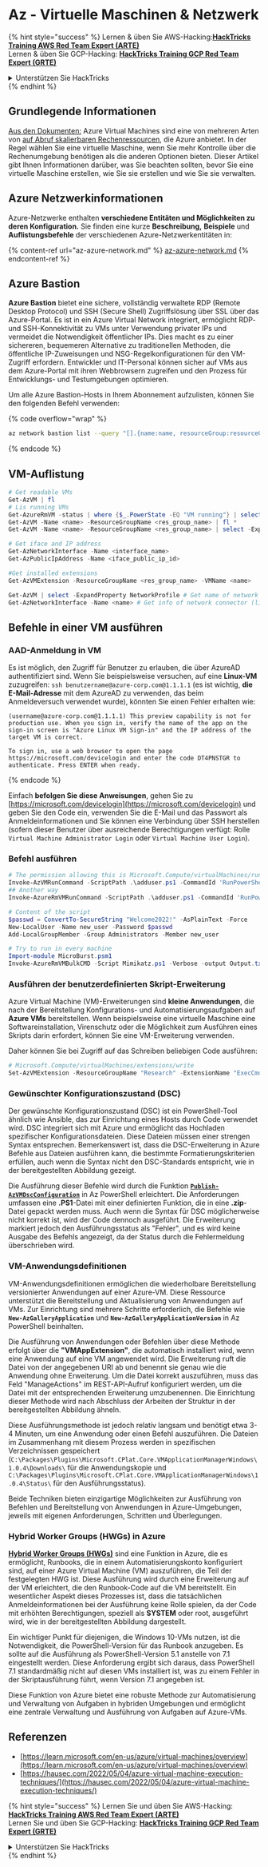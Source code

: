 # Az - Virtuelle Maschinen & Netzwerk

{% hint style="success" %}
Lernen & üben Sie AWS-Hacking:<img src="/.gitbook/assets/image.png" alt="" data-size="line">[**HackTricks Training AWS Red Team Expert (ARTE)**](https://training.hacktricks.xyz/courses/arte)<img src="/.gitbook/assets/image.png" alt="" data-size="line">\
Lernen & üben Sie GCP-Hacking: <img src="/.gitbook/assets/image (2).png" alt="" data-size="line">[**HackTricks Training GCP Red Team Expert (GRTE)**<img src="/.gitbook/assets/image (2).png" alt="" data-size="line">](https://training.hacktricks.xyz/courses/grte)

<details>

<summary>Unterstützen Sie HackTricks</summary>

* Überprüfen Sie die [**Abonnementpläne**](https://github.com/sponsors/carlospolop)!
* **Treten Sie der** 💬 [**Discord-Gruppe**](https://discord.gg/hRep4RUj7f) oder der [**Telegram-Gruppe**](https://t.me/peass) bei oder **folgen** Sie uns auf **Twitter** 🐦 [**@hacktricks\_live**](https://twitter.com/hacktricks\_live)**.**
* **Teilen Sie Hacking-Tricks, indem Sie PRs an die** [**HackTricks**](https://github.com/carlospolop/hacktricks) und [**HackTricks Cloud**](https://github.com/carlospolop/hacktricks-cloud) Github-Repositories einreichen.

</details>
{% endhint %}

## Grundlegende Informationen

[Aus den Dokumenten:](https://learn.microsoft.com/en-us/azure/virtual-machines/overview) Azure Virtual Machines sind eine von mehreren Arten von [auf Abruf skalierbaren Rechenressourcen](https://learn.microsoft.com/en-us/azure/architecture/guide/technology-choices/compute-decision-tree), die Azure anbietet. In der Regel wählen Sie eine virtuelle Maschine, wenn Sie mehr Kontrolle über die Rechenumgebung benötigen als die anderen Optionen bieten. Dieser Artikel gibt Ihnen Informationen darüber, was Sie beachten sollten, bevor Sie eine virtuelle Maschine erstellen, wie Sie sie erstellen und wie Sie sie verwalten.

## Azure Netzwerkinformationen

Azure-Netzwerke enthalten **verschiedene Entitäten und Möglichkeiten zu deren Konfiguration.** Sie finden eine kurze **Beschreibung,** **Beispiele** und **Auflistungsbefehle** der verschiedenen Azure-Netzwerkentitäten in:

{% content-ref url="az-azure-network.md" %}
[az-azure-network.md](az-azure-network.md)
{% endcontent-ref %}

## Azure Bastion

**Azure Bastion** bietet eine sichere, vollständig verwaltete RDP (Remote Desktop Protocol) und SSH (Secure Shell) Zugriffslösung über SSL über das Azure-Portal. Es ist in ein Azure Virtual Network integriert, ermöglicht RDP- und SSH-Konnektivität zu VMs unter Verwendung privater IPs und vermeidet die Notwendigkeit öffentlicher IPs. Dies macht es zu einer sichereren, bequemeren Alternative zu traditionellen Methoden, die öffentliche IP-Zuweisungen und NSG-Regelkonfigurationen für den VM-Zugriff erfordern. Entwickler und IT-Personal können sicher auf VMs aus dem Azure-Portal mit ihren Webbrowsern zugreifen und den Prozess für Entwicklungs- und Testumgebungen optimieren.

Um alle Azure Bastion-Hosts in Ihrem Abonnement aufzulisten, können Sie den folgenden Befehl verwenden:

{% code overflow="wrap" %}
```bash
az network bastion list --query "[].{name:name, resourceGroup:resourceGrou, location:location}" -o table
```
{% endcode %}

## VM-Auflistung
```powershell
# Get readable VMs
Get-AzVM | fl
# Lis running VMs
Get-AzureRmVM -status | where {$_.PowerState -EQ "VM running"} | select ResourceGroupName,Name
Get-AzVM -Name <name> -ResourceGroupName <res_group_name> | fl *
Get-AzVM -Name <name> -ResourceGroupName <res_group_name> | select -ExpandProperty NetworkProfile

# Get iface and IP address
Get-AzNetworkInterface -Name <interface_name>
Get-AzPublicIpAddress -Name <iface_public_ip_id>

#Get installed extensions
Get-AzVMExtension -ResourceGroupName <res_group_name> -VMName <name>

Get-AzVM | select -ExpandProperty NetworkProfile # Get name of network connector of VM
Get-AzNetworkInterface -Name <name> # Get info of network connector (like IP)
```
## **Befehle in einer VM ausführen**

### **AAD-Anmeldung in VM**

Es ist möglich, den Zugriff für Benutzer zu erlauben, die über AzureAD authentifiziert sind. Wenn Sie beispielsweise versuchen, auf eine **Linux-VM** zuzugreifen: `ssh benutzername@azure-corp.com@1.1.1.1` (es ist wichtig, **die E-Mail-Adresse** mit dem AzureAD zu verwenden, das beim Anmeldeversuch verwendet wurde), könnten Sie einen Fehler erhalten wie:
```
(username@azure-corp.com@1.1.1.1) This preview capability is not for production use. When you sign in, verify the name of the app on the sign-in screen is "Azure Linux VM Sign-in" and the IP address of the target VM is correct.

To sign in, use a web browser to open the page https://microsoft.com/devicelogin and enter the code DT4PNSTGR to authenticate. Press ENTER when ready.
```
{% endcode %}

Einfach **befolgen Sie diese Anweisungen**, gehen Sie zu [https://microsoft.com/devicelogin](https://microsoft.com/devicelogin) und geben Sie den Code ein, verwenden Sie die E-Mail und das Passwort als Anmeldeinformationen und Sie können eine Verbindung über SSH herstellen (sofern dieser Benutzer über ausreichende Berechtigungen verfügt: Rolle `Virtual Machine Administrator Login` oder `Virtual Machine User Login`).

### **Befehl ausführen**
```powershell
# The permission allowing this is Microsoft.Compute/virtualMachines/runCommand/action
Invoke-AzVMRunCommand -ScriptPath .\adduser.ps1 -CommandId 'RunPowerShellScript' -VMName 'juastavm' -ResourceGroupName 'Research' –Verbose
## Another way
Invoke-AzureRmVMRunCommand -ScriptPath .\adduser.ps1 -CommandId 'RunPowerShellScript' -VMName 'juastavm' -ResourceGroupName 'Research' –Verbose

# Content of the script
$passwd = ConvertTo-SecureString "Welcome2022!" -AsPlainText -Force
New-LocalUser -Name new_user -Password $passwd
Add-LocalGroupMember -Group Administrators -Member new_user
```

```powershell
# Try to run in every machine
Import-module MicroBurst.psm1
Invoke-AzureRmVMBulkCMD -Script Mimikatz.ps1 -Verbose -output Output.txt
```
### **Ausführen der benutzerdefinierten Skript-Erweiterung**

Azure Virtual Machine (VM)-Erweiterungen sind **kleine Anwendungen**, die nach der Bereitstellung Konfigurations- und Automatisierungsaufgaben auf **Azure VMs** bereitstellen. Wenn beispielsweise eine virtuelle Maschine eine Softwareinstallation, Virenschutz oder die Möglichkeit zum Ausführen eines Skripts darin erfordert, können Sie eine VM-Erweiterung verwenden.

Daher können Sie bei Zugriff auf das Schreiben beliebigen Code ausführen:
```powershell
# Microsoft.Compute/virtualMachines/extensions/write
Set-AzVMExtension -ResourceGroupName "Research" -ExtensionName "ExecCmd" -VMName "infradminsrv" -Location "Germany West Central" -Publisher Microsoft.Compute -ExtensionType CustomScriptExtension -TypeHandlerVersion 1.8 -SettingString '{"commandToExecute":"powershell net users new_user Welcome2022. /add /Y; net localgroup administrators new_user /add"}'
```
### Gewünschter Konfigurationszustand (DSC)

Der gewünschte Konfigurationszustand (DSC) ist ein PowerShell-Tool ähnlich wie Ansible, das zur Einrichtung eines Hosts durch Code verwendet wird. DSC integriert sich mit Azure und ermöglicht das Hochladen spezifischer Konfigurationsdateien. Diese Dateien müssen einer strengen Syntax entsprechen. Bemerkenswert ist, dass die DSC-Erweiterung in Azure Befehle aus Dateien ausführen kann, die bestimmte Formatierungskriterien erfüllen, auch wenn die Syntax nicht den DSC-Standards entspricht, wie in der bereitgestellten Abbildung gezeigt.

Die Ausführung dieser Befehle wird durch die Funktion [**`Publish-AzVMDscConfiguration`**](https://docs.microsoft.com/en-us/powershell/module/az.compute/publish-azvmdscconfiguration?view=azps-7.5.0) in Az PowerShell erleichtert. Die Anforderungen umfassen eine **.PS1**-Datei mit einer definierten Funktion, die in eine **.zip**-Datei gepackt werden muss. Auch wenn die Syntax für DSC möglicherweise nicht korrekt ist, wird der Code dennoch ausgeführt. Die Erweiterung markiert jedoch den Ausführungsstatus als "Fehler", und es wird keine Ausgabe des Befehls angezeigt, da der Status durch die Fehlermeldung überschrieben wird.

### VM-Anwendungsdefinitionen

VM-Anwendungsdefinitionen ermöglichen die wiederholbare Bereitstellung versionierter Anwendungen auf einer Azure-VM. Diese Ressource unterstützt die Bereitstellung und Aktualisierung von Anwendungen auf VMs. Zur Einrichtung sind mehrere Schritte erforderlich, die Befehle wie **`New-AzGalleryApplication`** und **`New-AzGalleryApplicationVersion`** in Az PowerShell beinhalten.

Die Ausführung von Anwendungen oder Befehlen über diese Methode erfolgt über die **"VMAppExtension"**, die automatisch installiert wird, wenn eine Anwendung auf eine VM angewendet wird. Die Erweiterung ruft die Datei von der angegebenen URI ab und benennt sie genau wie die Anwendung ohne Erweiterung. Um die Datei korrekt auszuführen, muss das Feld "ManageActions" im REST-API-Aufruf konfiguriert werden, um die Datei mit der entsprechenden Erweiterung umzubenennen. Die Einrichtung dieser Methode wird nach Abschluss der Arbeiten der Struktur in der bereitgestellten Abbildung ähneln.

Diese Ausführungsmethode ist jedoch relativ langsam und benötigt etwa 3-4 Minuten, um eine Anwendung oder einen Befehl auszuführen. Die Dateien im Zusammenhang mit diesem Prozess werden in spezifischen Verzeichnissen gespeichert (`C:\Packages\Plugins\Microsoft.CPlat.Core.VMApplicationManagerWindows\1.0.4\Downloads\` für die Anwendungskopie und `C:\Packages\Plugins\Microsoft.CPlat.Core.VMApplicationManagerWindows\1.0.4\Status\` für den Ausführungsstatus).

Beide Techniken bieten einzigartige Möglichkeiten zur Ausführung von Befehlen und Bereitstellung von Anwendungen in Azure-Umgebungen, jeweils mit eigenen Anforderungen, Schritten und Überlegungen.

### Hybrid Worker Groups (HWGs) in Azure

[**Hybrid Worker Groups (HWGs)**](https://docs.microsoft.com/en-us/azure/automation/automation-hybrid-runbook-worker) sind eine Funktion in Azure, die es ermöglicht, Runbooks, die in einem Automatisierungskonto konfiguriert sind, auf einer Azure Virtual Machine (VM) auszuführen, die Teil der festgelegten HWG ist. Diese Ausführung wird durch eine Erweiterung auf der VM erleichtert, die den Runbook-Code auf die VM bereitstellt. Ein wesentlicher Aspekt dieses Prozesses ist, dass die tatsächlichen Anmeldeinformationen bei der Ausführung keine Rolle spielen, da der Code mit erhöhten Berechtigungen, speziell als **SYSTEM** oder root, ausgeführt wird, wie in der bereitgestellten Abbildung dargestellt.

Ein wichtiger Punkt für diejenigen, die Windows 10-VMs nutzen, ist die Notwendigkeit, die PowerShell-Version für das Runbook anzugeben. Es sollte auf die Ausführung als PowerShell-Version 5.1 anstelle von 7.1 eingestellt werden. Diese Anforderung ergibt sich daraus, dass PowerShell 7.1 standardmäßig nicht auf diesen VMs installiert ist, was zu einem Fehler in der Skriptausführung führt, wenn Version 7.1 angegeben ist.

Diese Funktion von Azure bietet eine robuste Methode zur Automatisierung und Verwaltung von Aufgaben in hybriden Umgebungen und ermöglicht eine zentrale Verwaltung und Ausführung von Aufgaben auf Azure-VMs.


## Referenzen

* [https://learn.microsoft.com/en-us/azure/virtual-machines/overview](https://learn.microsoft.com/en-us/azure/virtual-machines/overview)
* [https://hausec.com/2022/05/04/azure-virtual-machine-execution-techniques/](https://hausec.com/2022/05/04/azure-virtual-machine-execution-techniques/)

{% hint style="success" %}
Lernen Sie und üben Sie AWS-Hacking:<img src="/.gitbook/assets/image.png" alt="" data-size="line">[**HackTricks Training AWS Red Team Expert (ARTE)**](https://training.hacktricks.xyz/courses/arte)<img src="/.gitbook/assets/image.png" alt="" data-size="line">\
Lernen Sie und üben Sie GCP-Hacking: <img src="/.gitbook/assets/image (2).png" alt="" data-size="line">[**HackTricks Training GCP Red Team Expert (GRTE)**<img src="/.gitbook/assets/image (2).png" alt="" data-size="line">](https://training.hacktricks.xyz/courses/grte)

<details>

<summary>Unterstützen Sie HackTricks</summary>

* Überprüfen Sie die [**Abonnementpläne**](https://github.com/sponsors/carlospolop)!
* **Treten Sie der** 💬 [**Discord-Gruppe**](https://discord.gg/hRep4RUj7f) oder der [**Telegramm-Gruppe**](https://t.me/peass) bei oder **folgen** Sie uns auf **Twitter** 🐦 [**@hacktricks\_live**](https://twitter.com/hacktricks\_live)**.**
* **Teilen Sie Hacking-Tricks, indem Sie PRs an die** [**HackTricks**](https://github.com/carlospolop/hacktricks) und [**HackTricks Cloud**](https://github.com/carlospolop/hacktricks-cloud) GitHub-Repositories einreichen.

</details>
{% endhint %}
